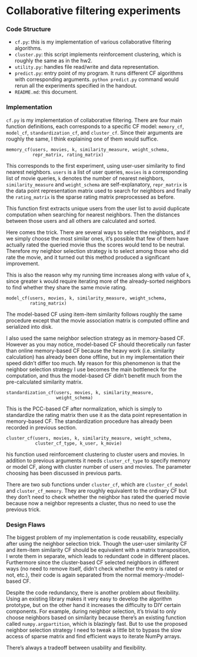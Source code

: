 # Collaborative filtering experiments

### Code Structure

- `cf.py`: this is my implementation of various collaborative filtering algorithms.
- `cluster.py`: this script implements reinforcement clustering, which is roughly the same as in the hw2.
- `utility.py`: handles file read/write and data representation.
- `predict.py`: entry point of my program. It runs different CF algorithms with corresponding arguments. `python predict.py` command would rerun all the experiments specified in the handout.
- `README.md`: this document.

### Implementation

`cf.py` is my implementation of collaborative filtering. There are four main function definitions, each corresponds to a specific CF model: `memory_cf`, `model_cf`, `standardization_cf`, and `cluster_cf`. Since their arguments are roughly the same, I think explaining one of them would suffice.

    memory_cf(users, movies, k, similarity_measure, weight_schema,
              repr_matrix, rating_matrix)

This corresponds to the first experiment, using user-user similarity to find nearest neighbors. `users` is a list of user queries, `movies` is a corresponding list of movie queries, `k` denotes the number of nearest neighbors, `similarity_measure` and `weight_schema` are self-explanatory, `repr_matrix` is the data point representation matrix used to search for neighbors and finally the `rating_matrix` is the sparse rating matrix preprocessed as before.

This function first extracts unique users from the user list to avoid duplicate computation when searching for nearest neighbors. Then the distances between those users and all others are calculated and sorted.

Here comes the trick. There are several ways to select the neighbors, and if we simply choose the most similar ones, it’s possible that few of them have actually rated the queried movie thus the scores would tend to be neutral. Therefore my neighbor selection strategy is to select among those who did rate the movie, and it turned out this method produced a significant improvement.

This is also the reason why my running time increases along with value of `k`, since greater `k` would require iterating more of the already-sorted neighbors to find whether they share the same movie rating.

    model_cf(users, movies, k, similarity_measure, weight_schema,
             rating_matrix)

The model-based CF using item-item similarity follows roughly the same procedure except that the movie association matrix is computed offline and serialized into disk. 

I also used the same neighbor selection strategy as in memory-based CF. However as you may notice, model-based CF should theoretically run faster than online memory-based CF because the heavy work (i.e. similarity calculation) has already been done offline, but in my implementation their speed didn’t differ too much. My reason for this phenomenon is that the neighbor selection strategy I use becomes the main bottleneck for the computation, and thus the model-based CF didn’t benefit much from the pre-calculated similarity matrix.

    standardization_cf(users, movies, k, similarity_measure,
                       weight_schema)

This is the PCC-based CF after normalization, which is simply to standardize the rating matrix then use it as the data point representation in memory-based CF. The standardization procedure has already been recorded in previous section. 

    cluster_cf(users, movies, k, similarity_measure, weight_schema,
               cluster_cf_type, k_user, k_movie)

his function used reinforcement clustering to cluster users and movies. In addition to previous arguments it needs `cluster_cf_type` to specify memory or model CF,  along with cluster number of users and movies. The parameter choosing has been discussed in previous parts. 

There are two sub functions under `cluster_cf`, which are `cluster_cf_model` and `cluster_cf_memory`. They are roughly equivalent to the ordinary CF but they don’t need to check whether the neighbor has rated the queried movie because now a neighbor represents a cluster, thus no need to use the previous trick. 

### Design Flaws

The biggest problem of my implementation is code reusability, especially after using the neighbor selection trick. Though the user-user similarity CF and item-item similarity CF should be equivalent with a matrix transposition, I wrote them in separate, which leads to redundant code in different places. Furthermore since the cluster-based CF selected neighbors in different ways (no need to remove itself, didn’t check whether the entry is rated or not, etc.), their code is again separated from the normal memory-/model- based CF.

Despite the code redundancy, there is another problem about flexibility. Using an existing library makes it very easy to develop the algorithm prototype, but on the other hand it increases the difficulty to DIY certain components. For example, during neighbor selection, it’s trivial to only choose neighbors based on similarity because there’s an existing function called `numpy.argpartition`, which is blazingly fast. But to use the proposed neighbor selection strategy I need to tweak a little bit to bypass the slow access of sparse matrix and find efficient ways to iterate NumPy arrays.

There’s always a tradeoff between usability and flexibility.
